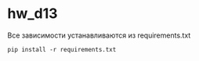 # hw_d13
Все зависимости устанавливаются из requirements.txt
```
pip install -r requirements.txt
```

